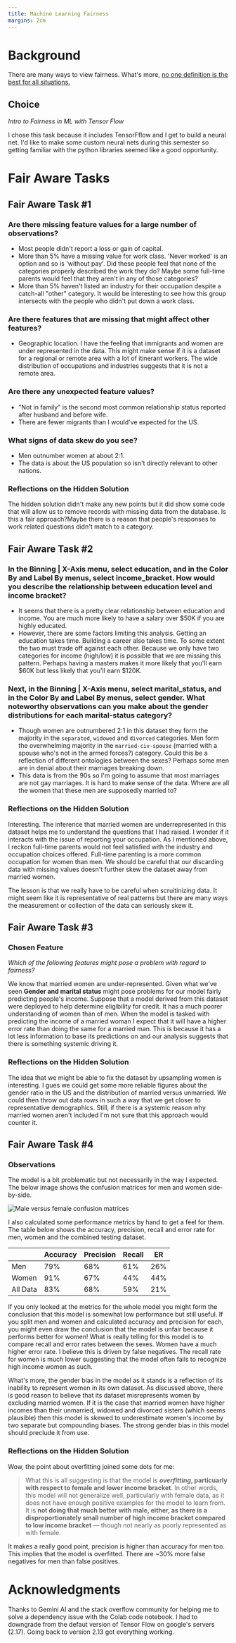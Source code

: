 ```yaml
---
title: Machine Learning Fairness
margins: 2cm
---
```


# Background
There are many ways to view fairness. What's more, [no one definition is the best for all situations.](https://www.youtube.com/embed/jIXIuYdnyyk)

## Choice

*Intro to Fairness in ML with Tensor Flow*


I chose this task because it includes TensorFflow and I get to build a neural net. I'd like to make some custom neural nets during this semester so getting familiar with the python libraries seemed like a good opportunity. 

# Fair Aware Tasks

## Fair Aware Task #1

### Are there missing feature values for a large number of observations?

 - Most people didn't report a loss or gain of capital. 
 - More than 5% have a missing value for work class. 'Never worked' is an option and so is 'without pay'. Did these people feel that none of the categories properly described the work they do? Maybe some full-time parents would feel that they aren't in any of those categories?
 - More than 5% haven't listed an industry for their occupation despite a catch-all "other" category. It would be interesting to see how this group intersects with the people who didn't put down a work class.

### Are there features that are missing that might affect other features?

 - Geographic location. I have the feeling that immigrants and women are under represented in the data. This might make sense if it is a dataset for a regional or remote area with a lot of itinerant workers. The wide distribution of occupations and industries suggests that it is not a remote area.

### Are there any unexpected feature values?

 - "Not in family" is the second most common relationship status reported after husband and before wife.
 - There are fewer migrants than I would've expected for the US.

### What signs of data skew do you see?

- Men outnumber women at about 2:1.
- The data is about the US population so isn't directly relevant to other nations.

### Reflections on the Hidden Solution

The hidden solution didn't make any new points but it did show some code that will allow us to remove records with missing data from the database. Is this a fair approach?Maybe there is a reason that people's responses to work related questions didn't match to a category.

## Fair Aware Task #2

### In the Binning | X-Axis menu, select education, and in the Color By and Label By menus, select income_bracket. How would you describe the relationship between education level and income bracket?

 - It seems that there is a pretty clear relationship between education and income. You are much more likely to have a salary over $50K if you are highly educated.
 - However, there are some factors limiting this analysis. Getting an education takes time. Building a career also takes time. To some extent the two must trade off against each other. Because we only have two categories for income (high/low) it is possible that we are missing this pattern. Perhaps having a masters makes it more likely that you'll earn $60K but less likely that you'll earn $120K.

### Next, in the Binning | X-Axis menu, select marital_status, and in the Color By and Label By menus, select gender. What noteworthy observations can you make about the gender distributions for each marital-status category?

 - Though women are outnumbered 2:1 in this dataset they form the majority in the `separated`, `widowed` and `divorced` categories. Men form the overwhelming majority in the `married-civ-spouse` (married with a spouse who's not in the armed forces?) category. Could this be a reflection of different ontologies between the sexes? Perhaps some men are in denial about their marriages breaking down.
 - This data is from the 90s so I'm going to assume that most marriages are not gay marriages. It is hard to make sense of the data. Where are all the women that these men are supposedly married to? 

### Reflections on the Hidden Solution
Interesting. The inference that married women are underrepresented in this dataset helps me to understand the questions that I had raised. I wonder if it interacts with the issue of reporting your occupation. As I mentioned above, I reckon full-time parents would not feel satisfied with the industry and occupation choices offered. Full-time parenting is a more common occupation for women than men. We should be careful that our discarding data with missing values doesn't further skew the dataset away from married women.

The lesson is that we really have to be careful when scruitinizing data. It might seem like it is representative of real patterns but there are many ways the measurement or collection of the data can seriously skew it.

## Fair Aware Task #3

### Chosen Feature
*Which of the following features might pose a problem with regard to fairness?*

We know that married women are under-represented. Given what we've seen **Gender and marital status** might pose problems for our model fairly predicting people's income. Suppose that a model derived from this dataset were deployed to help determine eligibility for credit. It has a much poorer understanding of women than of men. When the model is tasked with predicting the income of a married woman I expect that it will have a higher error rate than doing the same for a married man. This is because it has a lot less information to base its predictions on and our analysis suggests that there is something systemic driving it.   

### Reflections on the Hidden Solution
The idea that we might be able to fix the dataset by upsampling women is interesting. I gues we could get some more reliable figures about the gender ratio in the US and the distribution of married versus unmarried. We could then throw out data rows in such a way that we get closer to representative demographics. Still, if there is a systemic reason why married women aren't included I'm not sure that this approach would counter it.

## Fair Aware Task #4
### Observations
The model is a bit problematic but not necessarily in the way I expected. The below image shows the confusion matrices for men and women side-by-side.

![Male versus female confusion matrices](./src/confusing.png)

I also calculated some performance metrics by hand to get a feel for them. The table below shows the accuracy, precision, recall and error rate for men, women and the combined testing dataset. 

|  | Accuracy | Precision | Recall | ER |
| -------- | --- | --- | --- | --- |
| Men      | 79% | 68% | 61% | 26% |
| Women    | 91% | 67% | 44% | 44% |
| All Data | 83% | 68% | 59% | 21% | 

If you only looked at the metrics for the whole model you might form the conclusion that this model is somewhat low performance but still useful. If you split men and women and calculated accuracy and precision for each, you might even draw the conclusion that the model is unfair because it performs better for women! What is really telling for this model is to compare recall and error rates between the sexes. Women have a much higher error rate. I believe this is driven by false negatives. The recall rate for women is much lower suggesting that the model often fails to recognize high income women as such.  

What's more, the gender bias in the model as it stands is a reflection of its inability to represent women in its own dataset. As discussed above, there is good reason to believe that its dataset misrepresents women by excluding married women. If it is the case that married women have higher incomes than their unmarried, widowed and divorced sisters (which seems plausible) then this model is skewed to underestimate women's income by two separate but compounding biases. The strong gender bias in this model should preclude it from use. 

### Reflections on the Hidden Solution
Wow, the point about overfitting joined some dots for me:

> What this is all suggesting is that the model is ***overfitting*, particuarly with respect to female and lower income bracket**. In other words, this model will not generalize well, particularly with female data, as it does not have enough positive examples for the model to learn from. It is **not doing that much better with male, either, as there is a disproportionately small number of high income bracket compared to low income bracket** — though not nearly as poorly represented as with female.

It makes a really good point, precision is higher than accuracy for men too. This implies that the model is overfitted. There are ~30% more false negatives for men than false positives.  

# Acknowledgments
Thanks to Gemini AI and the stack overflow community for helping me to solve a dependency issue with the Colab code notebook. I had to downgrade from the defaut version of Tensor Flow on google's servers (2.17). Going back to version 2.13 got everything working.  
